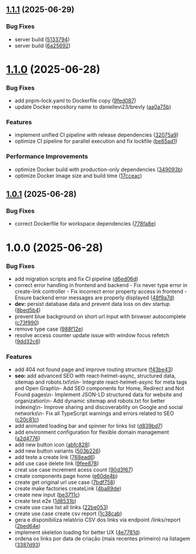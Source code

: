 ## [1.1.1](https://github.com/DanielLevi22/Brev.ly/compare/v1.1.0...v1.1.1) (2025-06-29)


### Bug Fixes

* server build ([5133794](https://github.com/DanielLevi22/Brev.ly/commit/51337942837c5b4cabb41a7057481b78d4cf30e0))
* server build ([6a25692](https://github.com/DanielLevi22/Brev.ly/commit/6a25692425b61f84c902150540e0bf18fd64847a))

# [1.1.0](https://github.com/DanielLevi22/Brev.ly/compare/v1.0.1...v1.1.0) (2025-06-28)


### Bug Fixes

* add pnpm-lock.yaml to Dockerfile copy ([9fed087](https://github.com/DanielLevi22/Brev.ly/commit/9fed08744bb7b2351c387758c77561db7da6bfee))
* update Docker repository name to daniellevi23/brevly ([aa0a75b](https://github.com/DanielLevi22/Brev.ly/commit/aa0a75bb7580d755501fa0d76dc0010d2a6643d5))


### Features

* implement unified CI pipeline with release dependencies ([32075a9](https://github.com/DanielLevi22/Brev.ly/commit/32075a9326ab5333955628034b2a779889505f3c))
* optimize CI pipeline for parallel execution and fix lockfile ([be65ad1](https://github.com/DanielLevi22/Brev.ly/commit/be65ad10b3fb9cc2acc39412baa27f425ce4cd5d))


### Performance Improvements

* optimize Docker build with production-only dependencies ([349093b](https://github.com/DanielLevi22/Brev.ly/commit/349093b2776d86cd12246b158942bac9bd9811e6))
* optimize Docker image size and build time ([17cceac](https://github.com/DanielLevi22/Brev.ly/commit/17cceac18fe351fb6e57a41c92af21ac348b7df6))

## [1.0.1](https://github.com/DanielLevi22/Brev.ly/compare/v1.0.0...v1.0.1) (2025-06-28)


### Bug Fixes

* correct Dockerfile for workspace dependencies ([778fa8e](https://github.com/DanielLevi22/Brev.ly/commit/778fa8e53627ecb7595b0197d6199595bd59edf3))

# 1.0.0 (2025-06-28)


### Bug Fixes

* add migration scripts and fix CI pipeline ([d6ed06d](https://github.com/DanielLevi22/Brev.ly/commit/d6ed06d52b30bb01bb967e4b0a9871f0634c5efa))
* correct error handling in frontend and backend - Fix never type error in create-link controller - Fix incorrect error property access in frontend - Ensure backend error messages are properly displayed ([48f9a7d](https://github.com/DanielLevi22/Brev.ly/commit/48f9a7d78e713ffc554e9cb486bbb7fef69cc7a1))
* **dev:** persist database data and prevent data loss on dev startup ([8bed5b4](https://github.com/DanielLevi22/Brev.ly/commit/8bed5b4e689286a3af7ff5743e05b311576e2b5c))
* prevent blue background on short url input with browser autocomplete ([c73f990](https://github.com/DanielLevi22/Brev.ly/commit/c73f990189c43d145703f316db24b1340f3c0cf9))
* remove type case ([988f12e](https://github.com/DanielLevi22/Brev.ly/commit/988f12e31415b8db1e745534ab9efe9154e20a6f))
* resolve access counter update issue with window focus refetch ([9dd32c6](https://github.com/DanielLevi22/Brev.ly/commit/9dd32c6bf62ba4d1f31c00a915652e3f413b7aaf))


### Features

* add 404 not found page and improve routing structure ([f43be43](https://github.com/DanielLevi22/Brev.ly/commit/f43be4335d70c0ceb84312246c2a6edcfdcc73cb))
* **seo:** add advanced SEO with react-helmet-async, structured data, sitemap and robots.txt\n\n- Integrate react-helmet-async for meta tags and Open Graph\n- Add SEO components for Home, Redirect and Not Found pages\n- Implement JSON-LD structured data for website and organization\n- Add dynamic sitemap and robots.txt for better indexing\n- Improve sharing and discoverability on Google and social networks\n- Fix all TypeScript warnings and errors related to SEO ([c20c81c](https://github.com/DanielLevi22/Brev.ly/commit/c20c81c515d9961df2dc6e1d7fb593354bbbb5bb))
* add animated loading bar and spinner for links list ([d839bd7](https://github.com/DanielLevi22/Brev.ly/commit/d839bd79c97dc7dd715ccd6ad97f0a90de7126e1))
* add environment configuration for flexible domain management ([a2d4776](https://github.com/DanielLevi22/Brev.ly/commit/a2d477628b694940d135a9ad47e397cb4800d1d3))
* add new button icon ([abfc828](https://github.com/DanielLevi22/Brev.ly/commit/abfc8285f9d76bdce2da9123c9841a525c12d2bf))
* add new button variants ([503b226](https://github.com/DanielLevi22/Brev.ly/commit/503b2265299bde0ed088503db29471599e674907))
* add teste a create link ([768ead6](https://github.com/DanielLevi22/Brev.ly/commit/768ead651113b3ce0c8fa8c786864993dc1aa936))
* add use case delete link ([9fee878](https://github.com/DanielLevi22/Brev.ly/commit/9fee878467087575072c06939204009e86431879))
* creat use case increment acess count ([90d3f67](https://github.com/DanielLevi22/Brev.ly/commit/90d3f67cad88ce7b8d512de459d7e7b4042bbeca))
* create components page home ([e60de4b](https://github.com/DanielLevi22/Brev.ly/commit/e60de4b3b3a68042a2882a3b46d23842ff763a1d))
* create get original url use case ([7bdf758](https://github.com/DanielLevi22/Brev.ly/commit/7bdf758a71e6dca500aadfc691671ae160316361))
* create make factories createLink ([4ba89de](https://github.com/DanielLevi22/Brev.ly/commit/4ba89deba37f086f02c7966ac44c050d70482a59))
* create new input ([be3711c](https://github.com/DanielLevi22/Brev.ly/commit/be3711cdbf8b2441fd745a1557bb11027035123d))
* create test e2e ([1d8531b](https://github.com/DanielLevi22/Brev.ly/commit/1d8531b5d8d34bde1f59010031b846db8bb1cd32))
* create use case  list all links ([22be053](https://github.com/DanielLevi22/Brev.ly/commit/22be0534a614c794a6c35817ac4e0130872c327b))
* create use case create csv report ([1c38cab](https://github.com/DanielLevi22/Brev.ly/commit/1c38cabef03b2183f01869e1a44b49107bbeff4f))
* gera e disponibiliza relatório CSV dos links via endpoint /links/report ([2bed64e](https://github.com/DanielLevi22/Brev.ly/commit/2bed64e10ea8d471709d228dca44ce5e4e70a9eb))
* implement skeleton loading for better UX ([4e7781d](https://github.com/DanielLevi22/Brev.ly/commit/4e7781d900715938d5b20e9875881980352e0ae0))
* ordena os links por data de criação (mais recentes primeiro) na listagem ([3387d93](https://github.com/DanielLevi22/Brev.ly/commit/3387d93906e89f60ed9331b8d049d749df40a624))
